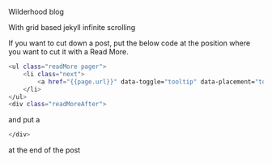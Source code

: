 Wilderhood blog

With grid based jekyll infinite scrolling

If you want to cut down a post, put the below code at the position where you want to cut it with a Read More.

```sh
<ul class="readMore pager">
	<li class="next">
		<a href="{{page.url}}" data-toggle="tooltip" data-placement="top" title="{{page.title}}">Read More</a>
	</li>
</ul>
<div class="readMoreAfter">
```

and put a

```sh
</div>
```

at the end of the post